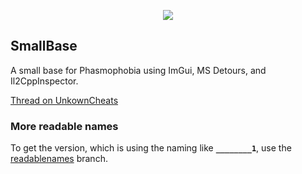 <p align="center">
    <img src="https://i.imgur.com/qqI1KYD.png">
</p>

## SmallBase

A small base for Phasmophobia using ImGui, MS Detours, and Il2CppInspector.

[Thread on UnkownCheats](https://www.unknowncheats.me/forum/phasmophobia/484743-smallbase.html)


### More readable names
To get the version, which is using the naming like **`________1`**, use the [readablenames](https://github.com/CychUC/SmallBase/tree/readablenames) branch.

